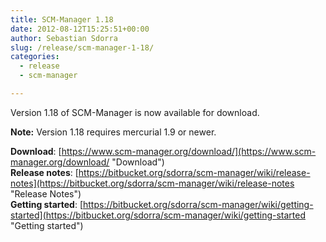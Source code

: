 ```yaml
---
title: SCM-Manager 1.18
date: 2012-08-12T15:25:51+00:00
author: Sebastian Sdorra
slug: /release/scm-manager-1-18/
categories:
  - release
  - scm-manager

---
```

Version 1.18 of SCM-Manager is now available for download.

**Note:** Version 1.18 requires mercurial 1.9 or newer.

**Download**: [https://www.scm-manager.org/download/](https://www.scm-manager.org/download/ "Download")  
**Release notes**: [https://bitbucket.org/sdorra/scm-manager/wiki/release-notes](https://bitbucket.org/sdorra/scm-manager/wiki/release-notes "Release Notes")  
**Getting started**: [https://bitbucket.org/sdorra/scm-manager/wiki/getting-started](https://bitbucket.org/sdorra/scm-manager/wiki/getting-started "Getting started")
